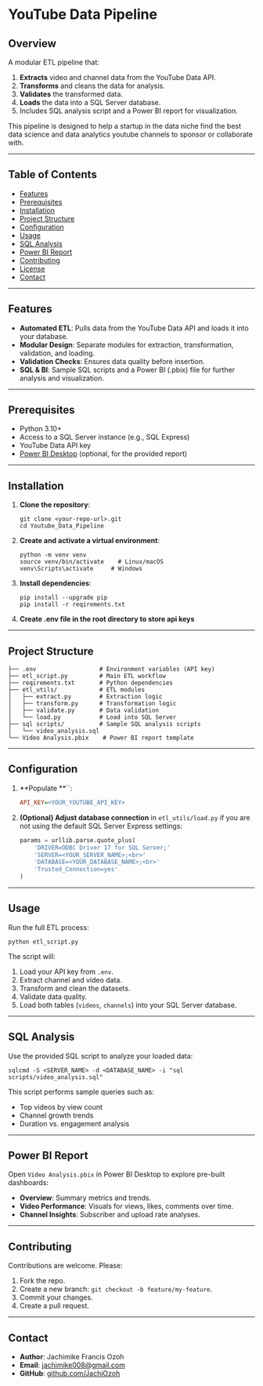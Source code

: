 # YouTube Data Pipeline

## Overview

A modular ETL pipeline that:

1. **Extracts** video and channel data from the YouTube Data API.
2. **Transforms** and cleans the data for analysis.
3. **Validates** the transformed data.
4. **Loads** the data into a SQL Server database.
5. Includes SQL analysis script and a Power BI report for visualization.

This pipeline is designed to help a startup in the data niche find the best data science and data analytics youtube channels to sponsor or collaborate with.

---

## Table of Contents

- [Features](#features)
- [Prerequisites](#prerequisites)
- [Installation](#installation)
- [Project Structure](#project-structure)
- [Configuration](#configuration)
- [Usage](#usage)
- [SQL Analysis](#sql-analysis)
- [Power BI Report](#power-bi-report)
- [Contributing](#contributing)
- [License](#license)
- [Contact](#contact)

---

## Features

- **Automated ETL**: Pulls data from the YouTube Data API and loads it into your database.
- **Modular Design**: Separate modules for extraction, transformation, validation, and loading.
- **Validation Checks**: Ensures data quality before insertion.
- **SQL & BI**: Sample SQL scripts and a Power BI (.pbix) file for further analysis and visualization.

---

## Prerequisites

- Python 3.10+
- Access to a SQL Server instance (e.g., SQL Express)
- YouTube Data API key
- [Power BI Desktop](https://powerbi.microsoft.com/) (optional, for the provided report)

---

## Installation

1. **Clone the repository**:

   ```power shell
   git clone <your-repo-url>.git
   cd Youtube_Data_Pipeline
   ```

2. **Create and activate a virtual environment**:

   ```power shell
   python -m venv venv
   source venv/bin/activate    # Linux/macOS
   venv\Scripts\activate     # Windows
   ```

3. **Install dependencies**:

   ```power shell
   pip install --upgrade pip
   pip install -r reqirements.txt
   ```
4. **Create .env file in the root directory to store api keys**

---

## Project Structure

```text
├── .env                  # Environment variables (API key)
├── etl_script.py         # Main ETL workflow
├── reqirements.txt       # Python dependencies
├── etl_utils/            # ETL modules
│   ├── extract.py        # Extraction logic
│   ├── transform.py      # Transformation logic
│   ├── validate.py       # Data validation
│   └── load.py           # Load into SQL Server
├── sql scripts/          # Sample SQL analysis scripts
│   └── video_analysis.sql
└── Video Analysis.pbix    # Power BI report template
```

---

## Configuration

1. **Populate **``:

   ```ini
   API_KEY=<YOUR_YOUTUBE_API_KEY>
   ```

2. **(Optional) Adjust database connection** in `etl_utils/load.py` if you are not using the default SQL Server Express settings:

   ```python
   params = urllib.parse.quote_plus(
       'DRIVER=ODBC Driver 17 for SQL Server;'
       'SERVER=<YOUR_SERVER_NAME>;<br>'
       'DATABASE=<YOUR_DATABASE_NAME>;<br>'
       'Trusted_Connection=yes'
   )
   ```

---

## Usage

Run the full ETL process:

```power shell
python etl_script.py
```

The script will:

1. Load your API key from `.env`.
2. Extract channel and video data.
3. Transform and clean the datasets.
4. Validate data quality.
5. Load both tables (`videos`, `channels`) into your SQL Server database.

---

## SQL Analysis

Use the provided SQL script to analyze your loaded data:

```power shell
sqlcmd -S <SERVER_NAME> -d <DATABASE_NAME> -i "sql scripts/video_analysis.sql"
```

This script performs sample queries such as:

- Top videos by view count
- Channel growth trends
- Duration vs. engagement analysis

---

## Power BI Report

Open `Video Analysis.pbix` in Power BI Desktop to explore pre-built dashboards:

- **Overview**: Summary metrics and trends.
- **Video Performance**: Visuals for views, likes, comments over time.
- **Channel Insights**: Subscriber and upload rate analyses.

---

## Contributing

Contributions are welcome. Please:

1. Fork the repo.
2. Create a new branch: `git checkout -b feature/my-feature`.
3. Commit your changes.
4. Create a pull request.


---

## Contact

- **Author**: Jachimike Francis Ozoh
- **Email**: [jachimike008@gmail.com](mailto\:jachimike008@gmail.com)
- **GitHub**: [github.com/JachiOzoh](https://github.com/JachiOzoh)